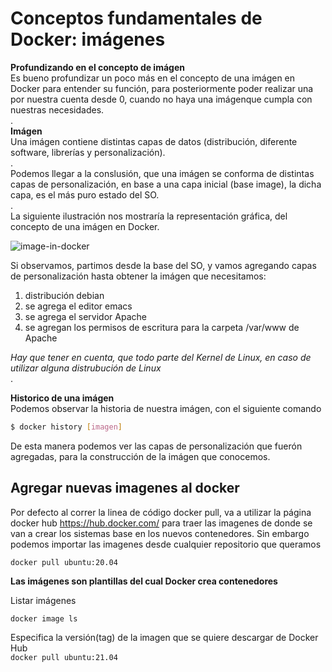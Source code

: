 # Conceptos fundamentales de Docker: imágenes

**Profundizando en el concepto de imágen**  
Es bueno profundizar un poco más en el concepto de una imágen en Docker para entender su función, para posteriormente poder realizar una por nuestra cuenta desde 0, cuando no haya una imágenque cumpla con nuestras necesidades.  
.  
**Imágen**  
Una imágen contiene distintas capas de datos (distribución, diferente software, librerías y personalización).  
.  
Podemos llegar a la conslusión, que una imágen se conforma de distintas capas de personalización, en base a una capa inicial (base image), la dicha capa, es el más puro estado del SO.  
.  
La siguiente ilustración nos mostraría la representación gráfica, del concepto de una imágen en Docker.

![image-in-docker](https://static.packt-cdn.com/products/9781788992329/graphics/0ee3d4cf-2133-4143-a7c4-690274483841.png)

Si observamos, partimos desde la base del SO, y vamos agregando capas de personalización hasta obtener la imágen que necesitamos:

1.  distribución debian
2.  se agrega el editor emacs
3.  se agrega el servidor Apache
4.  se agregan los permisos de escritura para la carpeta /var/www de Apache

_Hay que tener en cuenta, que todo parte del Kernel de Linux, en caso de utilizar alguna distrubución de Linux_  
.

**Historico de una imágen**  
Podemos observar la historia de nuestra imágen, con el siguiente comando

```bash
$ docker history [imagen]
```

De esta manera podemos ver las capas de personalización que fuerón agregadas, para la construcción de la imágen que conocemos.

## Agregar nuevas imagenes al docker
Por defecto al correr la linea de código docker pull, va a utilizar la página docker hub https://hub.docker.com/ para traer las imagenes de donde se van a crear los sistemas base en los nuevos contenedores. Sin embargo podemos importar las imagenes desde cualquier repositorio que queramos

```
docker pull ubuntu:20.04
```


**Las imágenes son plantillas del cual Docker crea contenedores**

Listar imágenes

`docker image ls`

Especifica la versión(tag) de la imagen que se quiere descargar de Docker Hub  
`docker pull ubuntu:21.04`
